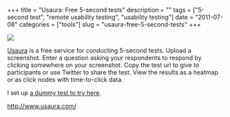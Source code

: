 +++
title = "Usaura: Free 5-second tests"
description = ""
tags = ["5-second test", "remote usability testing", "usability testing"]
date = "2011-07-08"
categories = ["tools"]
slug = "usaura-free-5-second-tests"
+++


<div class="tool-screenshot mb1"><a href="http://www.usaura.com/"><img id="bluga-thumbnail-2777" class="bluga-thumbnail custom" src="//media.konigi.com/bluga/
wt5230ab613b59e_custom.jpg"/></a></div><p><a href="http://www.usaura.com/">Usaura</a> is a free service for conducting 5-second tests. Upload a screenshot. Enter a question asking your respondents to respond by clicking somewhere on your screenshot. Copy the test url to give to participants or use Twitter to share the test. View the results as a heatmap or as click nodes with time-to-click data.</p>

<p>I set up <a href="http://www.usaura.com/test/e1ec2e2b0720565367">a dummy test to try here</a>.</p>

  
<p><a href="http://www.usaura.com/">http://www.usaura.com/</a></p>
      
